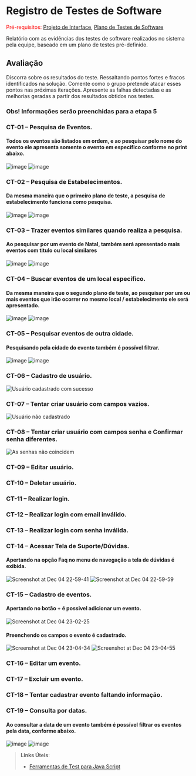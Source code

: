 # Registro de Testes de Software

<span style="color:red">Pré-requisitos: <a href="3-Projeto de Interface.md"> Projeto de Interface</a></span>, <a href="8-Plano de Testes de Software.md"> Plano de Testes de Software</a>

Relatório com as evidências dos testes de software realizados no sistema pela equipe, baseado em um plano de testes pré-definido.

## Avaliação

Discorra sobre os resultados do teste. Ressaltando pontos fortes e fracos identificados na solução. Comente como o grupo pretende atacar esses pontos nas próximas iterações. Apresente as falhas detectadas e as melhorias geradas a partir dos resultados obtidos nos testes.

### Obs! Informações serão preenchidas para a etapa 5

### CT-01 – Pesquisa de Eventos.

#### Todos os eventos são listados em ordem, e ao pesquisar pelo nome do evento ele apresenta somente o evento em específico conforme no print abaixo.
![image](https://github.com/ICEI-PUC-Minas-PMV-ADS/pmv-ads-2023-2-e3-proj-mov-t1-entre-time/assets/113395332/ec7b7fc4-8eeb-40e2-95c2-9cc1504396ce)
![image](https://github.com/ICEI-PUC-Minas-PMV-ADS/pmv-ads-2023-2-e3-proj-mov-t1-entre-time/assets/113395332/b373a659-3f5d-458b-ad22-5f08f6547973)


### CT-02 – Pesquisa de Estabelecimentos.

#### Da mesma maneira que o primeiro plano de teste, a pesquisa de estabelecimento funciona como pesquisa.
![image](https://github.com/ICEI-PUC-Minas-PMV-ADS/pmv-ads-2023-2-e3-proj-mov-t1-entre-time/assets/113395332/fcb77d97-f8fc-4dc8-8af4-9a805fc43edc)
![image](https://github.com/ICEI-PUC-Minas-PMV-ADS/pmv-ads-2023-2-e3-proj-mov-t1-entre-time/assets/113395332/8019d18e-5e17-4c2f-844a-dab06a44e5ed)


### CT-03 – Trazer eventos similares quando realiza a pesquisa.

#### Ao pesquisar por um evento de Natal, também será apresentado mais eventos com titulo ou local similares
![image](https://github.com/ICEI-PUC-Minas-PMV-ADS/pmv-ads-2023-2-e3-proj-mov-t1-entre-time/assets/113395332/923243b1-fea2-431d-8607-4c61113fa0b0)
![image](https://github.com/ICEI-PUC-Minas-PMV-ADS/pmv-ads-2023-2-e3-proj-mov-t1-entre-time/assets/113395332/ea3a45da-c18b-4a42-8305-6a0243e19166)


### CT-04 – Buscar eventos de um local específico.

#### Da mesma maneira que o segundo plano de teste, ao pesquisar por um ou mais eventos que irão ocorrer no mesmo local / estabelecimento ele será apresentado.
![image](https://github.com/ICEI-PUC-Minas-PMV-ADS/pmv-ads-2023-2-e3-proj-mov-t1-entre-time/assets/113395332/fcb77d97-f8fc-4dc8-8af4-9a805fc43edc)
![image](https://github.com/ICEI-PUC-Minas-PMV-ADS/pmv-ads-2023-2-e3-proj-mov-t1-entre-time/assets/113395332/8019d18e-5e17-4c2f-844a-dab06a44e5ed)


### CT-05 – Pesquisar eventos de outra cidade.

#### Pesquisando pela cidade do evento também é possível filtrar.
![image](https://github.com/ICEI-PUC-Minas-PMV-ADS/pmv-ads-2023-2-e3-proj-mov-t1-entre-time/assets/113395332/83318699-b9ea-4012-8d9a-c27768d11b2c)
![image](https://github.com/ICEI-PUC-Minas-PMV-ADS/pmv-ads-2023-2-e3-proj-mov-t1-entre-time/assets/113395332/9f71673a-1ec2-4f82-b0e9-cc12a2fb4b35)


### CT-06 – Cadastro de usuário.
![Usuário cadastrado com sucesso](https://github.com/ICEI-PUC-Minas-PMV-ADS/pmv-ads-2023-2-e3-proj-mov-t1-entre-time/assets/98750413/fecbe880-beb1-49a7-81f8-ac0b51ab072d)

### CT-07 – Tentar criar usuário com campos vazios.
![Usuário não cadastrado](https://github.com/ICEI-PUC-Minas-PMV-ADS/pmv-ads-2023-2-e3-proj-mov-t1-entre-time/assets/98750413/828e10b0-d74b-4dbb-9e1c-f09e0b13d277)

### CT-08 – Tentar criar usuário com campos senha e Confirmar senha diferentes.
![As senhas não coincidem](https://github.com/ICEI-PUC-Minas-PMV-ADS/pmv-ads-2023-2-e3-proj-mov-t1-entre-time/assets/98750413/6d0a447d-39e9-4468-a48e-6e1abb77a944)

### CT-09 – Editar usuário.

### CT-10 – Deletar usuário.

### CT-11 – Realizar login.

### CT-12 – Realizar login com email inválido.

### CT-13 – Realizar login com senha inválida.

### CT-14 – Acessar Tela de Suporte/Dúvidas.

#### Apertando na opção Faq no menu de navegação a tela de dúvidas é exibida.

![Screenshot at Dec 04 22-59-41](https://github.com/ICEI-PUC-Minas-PMV-ADS/pmv-ads-2023-2-e3-proj-mov-t1-entre-time/assets/82223068/046dea57-d230-41b9-bccc-30c1d0ad16a7)
![Screenshot at Dec 04 22-59-59](https://github.com/ICEI-PUC-Minas-PMV-ADS/pmv-ads-2023-2-e3-proj-mov-t1-entre-time/assets/82223068/1209fb6a-3a72-4c3d-bd1f-d8cfc92ffff2)

### CT-15 – Cadastro de eventos.

#### Apertando no botão + é possivel adicionar um evento.

![Screenshot at Dec 04 23-02-25](https://github.com/ICEI-PUC-Minas-PMV-ADS/pmv-ads-2023-2-e3-proj-mov-t1-entre-time/assets/82223068/b72d1a9e-058e-4a3d-978b-9aece132f7b4)

#### Preenchendo os campos o evento é cadastrado.

![Screenshot at Dec 04 23-04-34](https://github.com/ICEI-PUC-Minas-PMV-ADS/pmv-ads-2023-2-e3-proj-mov-t1-entre-time/assets/82223068/e0f4087b-a71e-40a7-8589-e611c1bd545e)
![Screenshot at Dec 04 23-04-55](https://github.com/ICEI-PUC-Minas-PMV-ADS/pmv-ads-2023-2-e3-proj-mov-t1-entre-time/assets/82223068/3acd8391-63df-44cd-ae1d-44a6b08d4d45)


### CT-16 – Editar um evento.

### CT-17 – Excluir um evento.

### CT-18 – Tentar cadastrar evento faltando informação.

### CT-19 – Consulta por datas.

#### Ao consultar a data de um evento também é possível filtrar os eventos pela data, conforme abaixo.
![image](https://github.com/ICEI-PUC-Minas-PMV-ADS/pmv-ads-2023-2-e3-proj-mov-t1-entre-time/assets/113395332/0a97f289-d6b4-4829-b5bf-e8cce4523ce4)
![image](https://github.com/ICEI-PUC-Minas-PMV-ADS/pmv-ads-2023-2-e3-proj-mov-t1-entre-time/assets/113395332/29a97e5f-89f3-4dfa-9dd6-f595a1991833)


> **Links Úteis**:
> - [Ferramentas de Test para Java Script](https://geekflare.com/javascript-unit-testing/)
